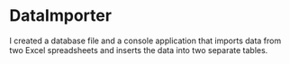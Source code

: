 # DataImporter
I created a database file and a console application that imports data from two Excel spreadsheets and inserts the data into two separate tables.
